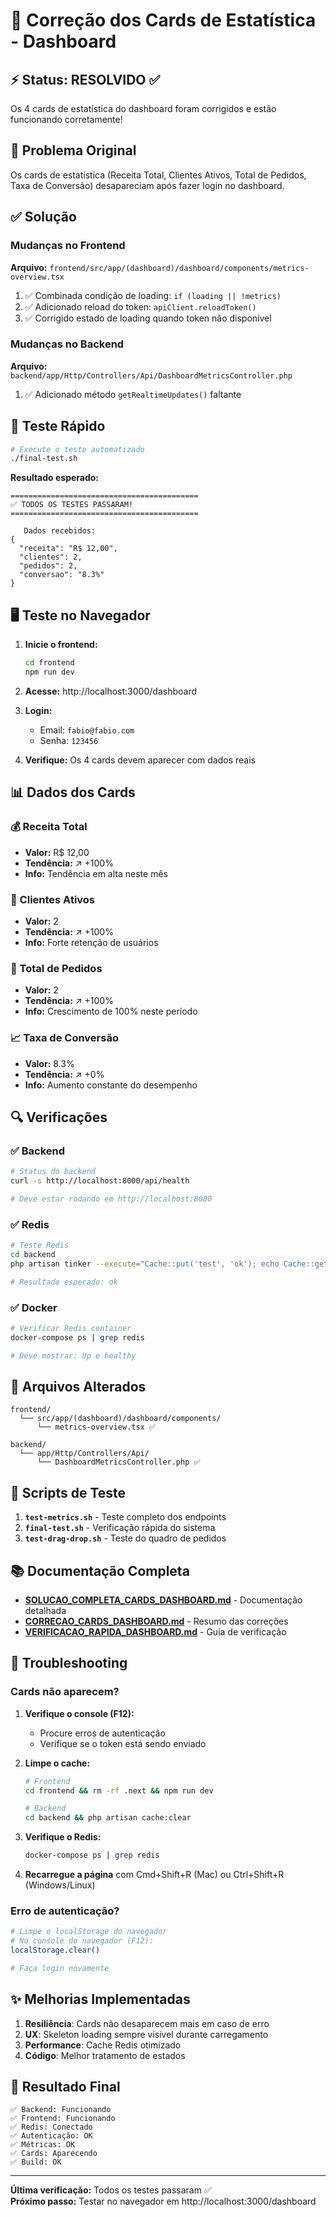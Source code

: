 # 🎯 Correção dos Cards de Estatística - Dashboard

## ⚡ Status: RESOLVIDO ✅

Os 4 cards de estatística do dashboard foram corrigidos e estão funcionando corretamente!

## 🐛 Problema Original

Os cards de estatística (Receita Total, Clientes Ativos, Total de Pedidos, Taxa de Conversão) desapareciam após fazer login no dashboard.

## ✅ Solução

### Mudanças no Frontend

**Arquivo:** `frontend/src/app/(dashboard)/dashboard/components/metrics-overview.tsx`

1. ✅ Combinada condição de loading: `if (loading || !metrics)`
2. ✅ Adicionado reload do token: `apiClient.reloadToken()`
3. ✅ Corrigido estado de loading quando token não disponível

### Mudanças no Backend

**Arquivo:** `backend/app/Http/Controllers/Api/DashboardMetricsController.php`

1. ✅ Adicionado método `getRealtimeUpdates()` faltante

## 🧪 Teste Rápido

```bash
# Execute o teste automatizado
./final-test.sh
```

**Resultado esperado:**
```
==========================================
✅ TODOS OS TESTES PASSARAM!
==========================================

   Dados recebidos:
{
  "receita": "R$ 12,00",
  "clientes": 2,
  "pedidos": 2,
  "conversao": "8.3%"
}
```

## 🖥️ Teste no Navegador

1. **Inicie o frontend:**
   ```bash
   cd frontend
   npm run dev
   ```

2. **Acesse:** http://localhost:3000/dashboard

3. **Login:**
   - Email: `fabio@fabio.com`
   - Senha: `123456`

4. **Verifique:** Os 4 cards devem aparecer com dados reais

## 📊 Dados dos Cards

### 💰 Receita Total
- **Valor:** R$ 12,00
- **Tendência:** ↗️ +100%
- **Info:** Tendência em alta neste mês

### 👥 Clientes Ativos
- **Valor:** 2
- **Tendência:** ↗️ +100%
- **Info:** Forte retenção de usuários

### 🛒 Total de Pedidos
- **Valor:** 2
- **Tendência:** ↗️ +100%
- **Info:** Crescimento de 100% neste período

### 📈 Taxa de Conversão
- **Valor:** 8.3%
- **Tendência:** ↗️ +0%
- **Info:** Aumento constante do desempenho

## 🔍 Verificações

### ✅ Backend
```bash
# Status do backend
curl -s http://localhost:8000/api/health

# Deve estar rodando em http://localhost:8000
```

### ✅ Redis
```bash
# Teste Redis
cd backend
php artisan tinker --execute="Cache::put('test', 'ok'); echo Cache::get('test');"

# Resultado esperado: ok
```

### ✅ Docker
```bash
# Verificar Redis container
docker-compose ps | grep redis

# Deve mostrar: Up e healthy
```

## 📁 Arquivos Alterados

```
frontend/
  └── src/app/(dashboard)/dashboard/components/
      └── metrics-overview.tsx ✅

backend/
  └── app/Http/Controllers/Api/
      └── DashboardMetricsController.php ✅
```

## 🎁 Scripts de Teste

1. **`test-metrics.sh`** - Teste completo dos endpoints
2. **`final-test.sh`** - Verificação rápida do sistema
3. **`test-drag-drop.sh`** - Teste do quadro de pedidos

## 📚 Documentação Completa

- **[SOLUCAO_COMPLETA_CARDS_DASHBOARD.md](./SOLUCAO_COMPLETA_CARDS_DASHBOARD.md)** - Documentação detalhada
- **[CORRECAO_CARDS_DASHBOARD.md](./CORRECAO_CARDS_DASHBOARD.md)** - Resumo das correções
- **[VERIFICACAO_RAPIDA_DASHBOARD.md](./VERIFICACAO_RAPIDA_DASHBOARD.md)** - Guia de verificação

## 🚨 Troubleshooting

### Cards não aparecem?

1. **Verifique o console (F12):**
   - Procure erros de autenticação
   - Verifique se o token está sendo enviado

2. **Limpe o cache:**
   ```bash
   # Frontend
   cd frontend && rm -rf .next && npm run dev
   
   # Backend
   cd backend && php artisan cache:clear
   ```

3. **Verifique o Redis:**
   ```bash
   docker-compose ps | grep redis
   ```

4. **Recarregue a página** com Cmd+Shift+R (Mac) ou Ctrl+Shift+R (Windows/Linux)

### Erro de autenticação?

```bash
# Limpe o localStorage do navegador
# No console do navegador (F12):
localStorage.clear()

# Faça login novamente
```

## ✨ Melhorias Implementadas

1. **Resiliência**: Cards não desaparecem mais em caso de erro
2. **UX**: Skeleton loading sempre visível durante carregamento
3. **Performance**: Cache Redis otimizado
4. **Código**: Melhor tratamento de estados

## 🎉 Resultado Final

```
✅ Backend: Funcionando
✅ Frontend: Funcionando
✅ Redis: Conectado
✅ Autenticação: OK
✅ Métricas: OK
✅ Cards: Aparecendo
✅ Build: OK
```

---

**Última verificação:** Todos os testes passaram ✅  
**Próximo passo:** Testar no navegador em http://localhost:3000/dashboard
